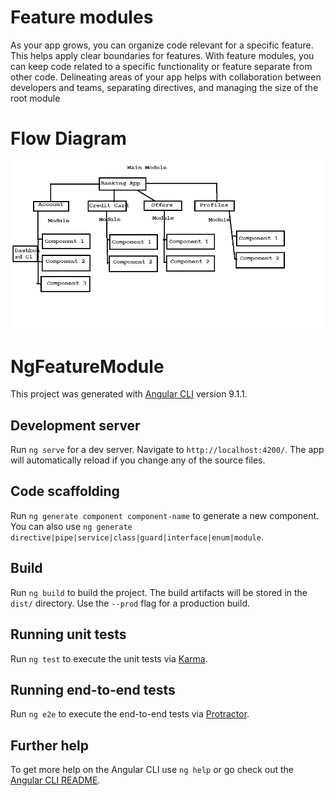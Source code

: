 # Feature modules

As your app grows, you can organize code relevant for a specific feature. This helps apply clear boundaries for features. With feature modules, you can keep code related to a specific functionality or feature separate from other code. Delineating areas of your app helps with collaboration between developers and teams, separating directives, and managing the size of the root module

# Flow Diagram
![alt text](https://github.com/baljatinder09/ng-feature-module/blob/master/src/assets/diagram.png?raw=true)

# NgFeatureModule

This project was generated with [Angular CLI](https://github.com/angular/angular-cli) version 9.1.1.

## Development server

Run `ng serve` for a dev server. Navigate to `http://localhost:4200/`. The app will automatically reload if you change any of the source files.

## Code scaffolding

Run `ng generate component component-name` to generate a new component. You can also use `ng generate directive|pipe|service|class|guard|interface|enum|module`.

## Build

Run `ng build` to build the project. The build artifacts will be stored in the `dist/` directory. Use the `--prod` flag for a production build.

## Running unit tests

Run `ng test` to execute the unit tests via [Karma](https://karma-runner.github.io).

## Running end-to-end tests

Run `ng e2e` to execute the end-to-end tests via [Protractor](http://www.protractortest.org/).

## Further help

To get more help on the Angular CLI use `ng help` or go check out the [Angular CLI README](https://github.com/angular/angular-cli/blob/master/README.md).
